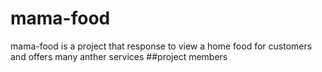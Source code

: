# mama-food
mama-food is a project that response to view a home food for customers and offers many anther services 
##project members

